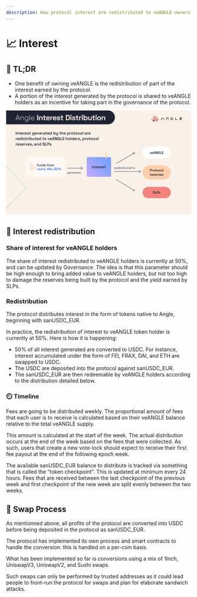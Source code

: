 ```yaml
---
description: How protocol interest are redistributed to veANGLE owners
---
```


# 📈 Interest

## 🔎 TL;DR

- One benefit of owning veANGLE is the redistribution of part of the interest earned by the protocol.
- A portion of the interest generated by the protocol is shared to veANGLE holders as an incentive for taking part in the governance of the protocol.

![Angle Interest Redistribution](../../.gitbook/assets/Interest_distribution.jpg)

## 💝 Interest redistribution

### Share of interest for veANGLE holders

The share of interest redistributed to veANGLE holders is currently at 50%, and can be updated by Governance. The idea is that this parameter should be high enough to bring added value to veANGLE holders, but not too high to damage the reserves being built by the protocol and the yield earned by SLPs.

### Redistribution

The protocol distributes interest in the form of tokens native to Angle, beginning with sanUSDC_EUR.

In practice, the redistribution of interest to veANGLE token holder is currently at 50%. Here is how it is happening:

- 50% of all interest generated are converted to USDC. For instance, interest accumulated under the form of FEI, FRAX, DAI, and ETH are swapped to USDC.
- The USDC are deposited into the protocol against sanUSDC_EUR.
- The sanUSDC_EUR are then redeemable by veANGLE holders according to the distribution detailed below.

### ⏲️ Timeline

Fees are going to be distributed weekly. The proportional amount of fees that each user is to receive is calculated based on their veANGLE balance relative to the total veANGLE supply.

This amount is calculated at the start of the week. The actual distribution occurs at the end of the week based on the fees that were collected. As such, users that create a new vote-lock should expect to receive their first fee payout at the end of the following epoch week.

The available sanUSDC_EUR balance to distribute is tracked via something that is called the “token checkpoint”. This is updated at minimum every 24 hours. Fees that are received between the last checkpoint of the previous week and first checkpoint of the new week are split evenly between the two weeks.

## 💱 Swap Process

As mentionned above, all profits of the protocol are converted into USDC before being deposited in the protocol as sanUSDC_EUR.

The protocol has implemented its own process and smart contracts to handle the conversion: this is handled on a per-coin basis.

What has been implemented so far is conversions using a mix of 1Inch, UniswapV3, UniswapV2, and Sushi swaps.

Such swaps can only be performed by trusted addresses as it could lead people to front-run the protocol for swaps and plan for elaborate sandwich attacks.

